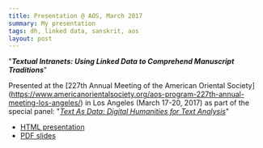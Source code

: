 ```yaml
---
title: Presentation @ AOS, March 2017
summary: My presentation
tags: dh, linked data, sanskrit, aos
layout: post
---
```


"***Textual Intranets: Using Linked Data to Comprehend Manuscript Traditions***"

Presented at the [227th Annual Meeting of the American Oriental Society]
  (https://www.americanorientalsociety.org/aos-program-227th-annual-meeting-los-angeles/)
  in Los Angeles (March 17-20, 2017) as part of the special panel: "*[Text As
  Data: Digital Humanities for Text Analysis](https://sohnyrin.github.io/text_as_data/)*"

* [HTML presentation](/pub/aos2017-slides/index.html)
* [PDF slides](/pub/aos2017-slides.pdf)
